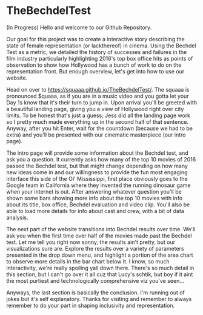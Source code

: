 # TheBechdelTest
(In Progress)
Hello and welcome to our Github Repository.

Our goal for this project was to create a interactive story describing the state of female representation (or lackthereof)
in cinema. Using the Bechdel Test as a metric, we detailed the history of successes and failures in the film industry
particularly highlighting 2016's top box office hits as points of observation to show how Hollywood has a bunch of work to
do on the representation front. But enough overview, let's get into how to use our website.

Head on over to https://squaaa.github.io/TheBechdelTest/. The squaaa is pronounced $quaaa, as if you are in a music
video and you gotta let your Day 1s know that it's their turn to jump in. Upon arrival you'll be greeted with a
beautiful landing page, giving you a view of Hollywood right over city limits. To be honest that's just a guess; Jess
did all the landing page work so I pretty much made everything up in the second half of that sentence. Anyway, after you
hit Enter, wait for the countdown (because we had to be extra) and you'll be presented with our cinematic masterpiece
(our intro page).


The intro page will provide some information about the Bechdel test, and ask you a question. It currently asks how many
of the top 10 movies of 2016 passed the Bechdel test, but that might change depending on how many new ideas come in and
our willingness to provide the fun most engaging interface this side of the Ol' Mississippi, first place obviously goes
to the Google team in California where they invented the running dinosaur game when your internet is out. After
answering whatever question you'll be shown some bars showing more info about the top 10 movies with info about its
title, box office, Bechdel evaluation and video clip. You'll also be able to load more details for info about cast and
crew, with a bit of data analysis.

The next part of the website transitions into Bechdel results over time. We'll ask you when the first time over half of
the movies made past the Bechdel test. Let me tell you right now sonny, the results ain't pretty, but our visualizations
sure are. Explore the results over a variety of parameters presented in the drop down menu, and highlight a portion of
the area chart to observe more details in the bar chart below it. I know, so much interactivity, we're really spoiling
yall down there. There's so much detail in this section, but I can't go over it all cuz that Lucy's schtik, but boy if
it aint the most purtiest and technologically comprehensive viz you've seen...

Anyways, the last section is basically the conclusion. I'm running out of jokes but it's self explanatory. Thanks for
visiting and remember to always remember to do your part in shaping inclusivity and representation.